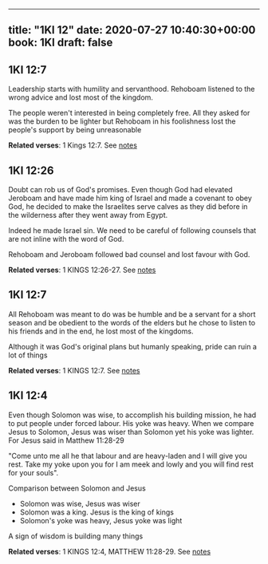 
---
title: "1KI 12"
date: 2020-07-27 10:40:30+00:00
book: 1KI
draft: false
---

## 1KI 12:7

Leadership starts with humility and servanthood. Rehoboam listened to the wrong advice and lost most of the kingdom.

The people weren't interested in being completely free. All they asked for was the burden to be lighter but Rehoboam in his foolishness lost the people's support by being unreasonable

**Related verses**: 1 Kings 12:7. See [notes](https://my.bible.com/notes/3482869766892020536)


## 1KI 12:26

Doubt can rob us of God's promises. Even though God had elevated Jeroboam and have made him king of Israel and made a covenant to obey God, he decided to make the Israelites serve calves as they did before in the wilderness after they went away from Egypt. 

Indeed he made Israel sin. We need to be careful of following counsels that are not inline with the word of God.

Rehoboam and Jeroboam followed bad counsel and lost favour with God.

**Related verses**: 1 KINGS 12:26-27. See [notes](https://my.bible.com/notes/2654652894775337833)


## 1KI 12:7

All Rehoboam was meant to do was be humble and be a servant for a short season and be obedient to the words of the elders but he chose to listen to his friends and in the end, he lost most of the kingdoms.

Although it was God's original plans but humanly speaking, pride can ruin a lot of things

**Related verses**: 1 KINGS 12:7. See [notes](https://my.bible.com/notes/2654646784647488350)


## 1KI 12:4

Even though Solomon was wise, to accomplish his building mission, he had to put people under forced labour. His yoke was heavy. When we compare Jesus to Solomon, Jesus was wiser than Solomon yet his yoke was lighter. For Jesus said in Matthew 11:28-29

"Come unto me all he that labour and are heavy-laden and I will give you rest. Take my yoke upon you for I am meek and lowly and you will find rest for your souls".

Comparison between Solomon and Jesus
- Solomon was wise, Jesus was wiser
- Solomon was a king. Jesus is the king of kings
- Solomon's yoke was heavy, Jesus yoke was light

A sign of wisdom is building many things

**Related verses**: 1 KINGS 12:4, MATTHEW 11:28-29. See [notes](https://my.bible.com/notes/2654645135740756818)

